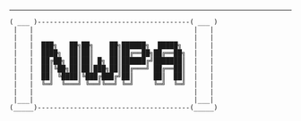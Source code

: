   _____                                        _____ 
    ( ___ )--------------------------------------( ___ )
     |   |                                        |   | 
     |   |                                        |   | 
     |   |  ███╗   ██╗██╗    ██╗██████╗  █████╗   |   | 
     |   |  ████╗  ██║██║    ██║██╔══██╗██╔══██╗  |   | 
     |   |  ██╔██╗ ██║██║ █╗ ██║██████╔╝███████║  |   | 
     |   |  ██║╚██╗██║██║███╗██║██╔═══╝ ██╔══██║  |   | 
     |   |  ██║ ╚████║╚███╔███╔╝██║     ██║  ██║  |   | 
     |   |  ╚═╝  ╚═══╝ ╚══╝╚══╝ ╚═╝     ╚═╝  ╚═╝  |   | 
     |   |                                        |   | 
     |___|                                        |___| 
    (_____)--------------------------------------(_____)


